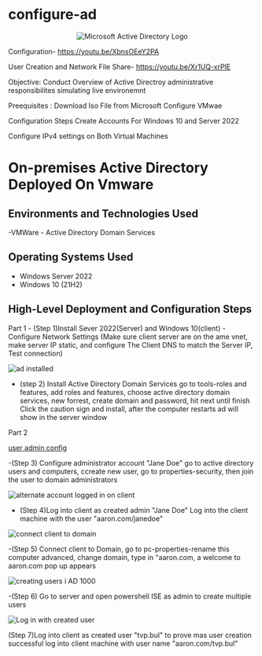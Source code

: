 # configure-ad

<p align="center">
<img src="https://i.imgur.com/pU5A58S.png" alt="Microsoft Active Directory Logo"/>
</p>


Configuration- https://youtu.be/XbnsOEeY2PA



User Creation and Network File Share- https://youtu.be/Xr1UQ-xrPlE


Objective: Conduct Overview of Active Directroy administrative responsibilites simulating live environemnt


Preequisites : 
 Download Iso File from Microsoft
 Configure VMwae

 Configuration Steps
 Create Accounts For Windows 10 and Server 2022 

 Configure IPv4 settings on Both Virtual Machines

<h1>On-premises Active Directory Deployed On Vmware


<h2>Environments and Technologies Used</h2>
-VMWare
- Active Directory Domain Services


<h2>Operating Systems Used </h2>

- Windows Server 2022
- Windows 10 (21H2)

<h2>High-Level Deployment and Configuration Steps</h2>
Part 1
- (Step 1)Install Sever 2022(Server) and Windows 10(client)
-Configure Network Settings (Make sure client server are on the ame vnet, make server IP static, and configure The Client DNS to match the Server IP, Test connection)





![ad installed](https://github.com/AaronWhiteTech/configure-ad/assets/155200818/792b8791-f1c7-455d-991f-c64c35429ace)



- (step 2) Install Active Directory Domain Services go to tools-roles and features, add roles and features, choose active directory domain services, new forrest, create domain and password, hit next until finish
  Click the caution sign and install, after the computer restarts ad will show in the server window


Part 2

[user admin config](https://github.com/AaronWhiteTech/configure-ad/assets/155200818/e9d44fcf-dc04-4009-a94d-bbd14d3262bd)

-(Step 3) Configure administrator account "Jane Doe" go to active directory users and computers, ccreate new user, go to properties-security, then join the user to domain administrators




![alternate account logged in on client](https://github.com/AaronWhiteTech/configure-ad/assets/155200818/bdd2d59a-78b3-45fe-9c30-86d48ed465e8)

- (Step 4)Log into client as created admin "Jane Doe" Log into the client machine with the user "aaron.com/janedoe"




![connect client to domain](https://github.com/AaronWhiteTech/configure-ad/assets/155200818/0c46cc4f-deaa-4b9a-9503-6f05232bec5f)

-(Step 5) Connect client to Domain, go to pc-properties-rename this computer advanced, change domain, type in "aaron.com, a welcome to aaron.com pop up appears






![creating users i AD 1000](https://github.com/AaronWhiteTech/configure-ad/assets/155200818/e0275595-1580-43a7-a3b3-e835c730754f)

-(Step 6)  Go to server and open powershell ISE as admin to create multiple users










   ![Log in with created user ](https://github.com/AaronWhiteTech/configure-ad/assets/155200818/1ea0e335-a9bb-4195-a47a-1cdfbfc50fd0)


(Step 7)Log into client as created user "tvp.bul" to prove mas user creation successful log into client machine with user name "aaron.com/tvp.bul"

